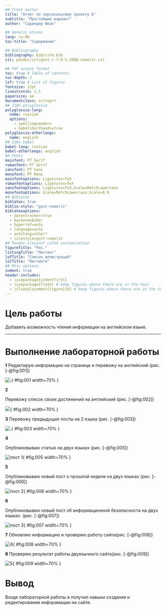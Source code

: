 ```yaml
---
## Front matter
title: "Отчёт по персональному проекту 6"
subtitle: "Простейший вариант"
author: "Садиндер Иван"

## Generic otions
lang: ru-RU
toc-title: "Содержание"

## Bibliography
bibliography: bib/cite.bib
csl: pandoc/csl/gost-r-7-0-5-2008-numeric.csl

## Pdf output format
toc: true # Table of contents
toc-depth: 2
lof: true # List of figures
fontsize: 12pt
linestretch: 1.5
papersize: a4
documentclass: scrreprt
## I18n polyglossia
polyglossia-lang:
  name: russian
  options:
	- spelling=modern
	- babelshorthands=true
polyglossia-otherlangs:
  name: english
## I18n babel
babel-lang: russian
babel-otherlangs: english
## Fonts
mainfont: PT Serif
romanfont: PT Serif
sansfont: PT Sans
monofont: PT Mono
mainfontoptions: Ligatures=TeX
romanfontoptions: Ligatures=TeX
sansfontoptions: Ligatures=TeX,Scale=MatchLowercase
monofontoptions: Scale=MatchLowercase,Scale=0.9
## Biblatex
biblatex: true
biblio-style: "gost-numeric"
biblatexoptions:
  - parentracker=true
  - backend=biber
  - hyperref=auto
  - language=auto
  - autolang=other*
  - citestyle=gost-numeric
## Pandoc-crossref LaTeX customization
figureTitle: "Рис."
listingTitle: "Листинг"
lofTitle: "Список иллюстраций"
lolTitle: "Листинги"
## Misc options
indent: true
header-includes:
  - \usepackage{indentfirst}
  - \usepackage{float} # keep figures where there are in the text
  - \floatplacement{figure}{H} # keep figures where there are in the text
---
```


# Цель работы

Добавить возможность чтения информации на английском языке.

***

# Выполнение лабораторной работы

 **1**
Редактирую информацию  на странице и перевожу на английский (рис. [-@fig:001])

![.](image/1.png){  #fig:001 width=70%  }


 **2**

Перевожу список своих достижений на английский (рис. [-@fig:002])

![](image/2.png){  #fig:002 width=70%  }

 **3**
Перевожу предыдущие посты на 2 языка
(рис. [-@fig:003])

![.](image/3.png){ #fig:003 width=70% }

 **4**

Опубликовываю статью на двух языках (рис. [-@fig:005])

![пост 1](image/4.png){ #fig:005 width=70% }

 **5**

Опубликовываю новый пост о прошлой неделе на двух языках (рис. [-@fig:006])

![пост 2](image/5.png){ #fig:006 width=70% }


 **6**

Опубликовываю новый пост об информационной безопасности на двух языках. (рис. [-@fig:007])

![пост 3](image/6.png){ #fig:007 width=70% }

 **7**
Обновляю информацию и проверяю работу сайта(рис. [-@fig:008])

![4](image/7.png){ #fig:008 width=70% }

 **8**
Проверяю результат работы двуязычного сайта(рис. [-@fig:009])

![5](image/8.png){ #fig:009 width=70% }


# Вывод

 Входе лабораторной работы я получил навыки создания и редактирования инфорамации на сайте.


